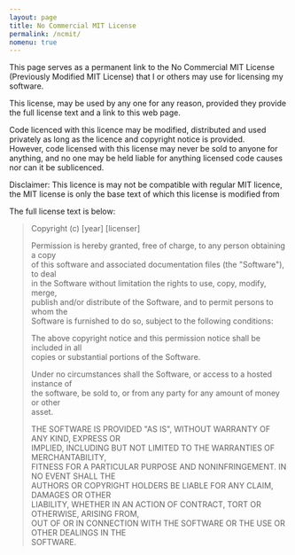 ```yaml
---
layout: page
title: No Commercial MIT License
permalink: /ncmit/
nomenu: true
---
```

This page serves as a permanent link to the No Commercial MIT License (Previously Modified MIT License) that I or others may use for licensing my software.  
  
This license, may be used by any one for any reason, provided they provide the full license text and a link to this web page.  
  
Code licenced with this licence may be modified, distributed and used privately as long as the licence and copyright notice is provided.  
However, code licensed with this license may never be sold to anyone for anything, and no one may be held liable for anything licensed code causes nor can it be sublicenced.

Disclaimer: This licence is may not be compatible with regular MIT licence, the MIT license is only the base text of which this license is modified from

The full license text is below: 


>Copyright (c) [year] [licenser]  
>  
>Permission is hereby granted, free of charge, to any person obtaining a copy  
>of this software and associated documentation files (the "Software"), to deal  
>in the Software without limitation the rights to use, copy, modify, merge,  
>publish and/or distribute of the Software, and to permit persons to whom the   
>Software is furnished to do so, subject to the following conditions:  
>  
>The above copyright notice and this permission notice shall be included in all  
>copies or substantial portions of the Software.  
>  
>Under no circumstances shall the Software, or access to a hosted instance of  
>the software, be sold to, or from any party for any amount of money or other  
>asset.  
>  
>THE SOFTWARE IS PROVIDED "AS IS", WITHOUT WARRANTY OF ANY KIND, EXPRESS OR  
>IMPLIED, INCLUDING BUT NOT LIMITED TO THE WARRANTIES OF MERCHANTABILITY,  
>FITNESS FOR A PARTICULAR PURPOSE AND NONINFRINGEMENT. IN NO EVENT SHALL THE  
>AUTHORS OR COPYRIGHT HOLDERS BE LIABLE FOR ANY CLAIM, DAMAGES OR OTHER  
>LIABILITY, WHETHER IN AN ACTION OF CONTRACT, TORT OR OTHERWISE, ARISING FROM,  
>OUT OF OR IN CONNECTION WITH THE SOFTWARE OR THE USE OR OTHER DEALINGS IN THE  
>SOFTWARE.  
